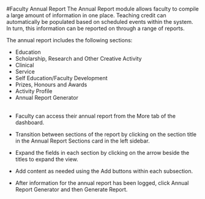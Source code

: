 #Faculty Annual Report
The Annual Report module allows faculty to compile a large amount of information in one place.  Teaching credit can automatically be populated based on scheduled events within the system.  In turn, this information can be reported on through a range of reports.

The annual report includes the following sections:  

- Education
- Scholarship, Research and Other Creative Activity
- Clinical
- Service
- Self Education/Faculty Development
- Prizes, Honours and Awards
- Activity Profile
- Annual Report Generator  
&nbsp;  

* Faculty can access their annual report from the More tab of the dashboard.
* Transition between sections of the report by clicking on the section title in the Annual Report Sections card in the left sidebar.
* Expand the fields in each section by clicking on the arrow beside the titles to expand the view.
* Add content as needed using the Add buttons within each subsection.

* After information for the annual report has been logged, click Annual Report Generator and then Generate Report.
